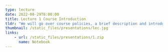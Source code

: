 ```yaml
---
type: lecture
date: 2022-08-29T8:00:00
title: Lecture 1 Course Introduction
tldr: "We will go over course policies, a brief description and introduction"
thumbnail: /static_files/presentations/lec.jpg
links: 
    - url: /static_files/presentations/1.zip
      name: Notebook
---
```

<!--
**Suggested Readings:**
- [Readings 1](http://example.com)
- [Readings 2](http://example.com)-->
